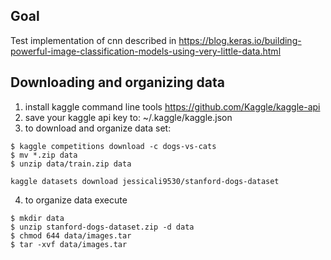 ## Goal
Test implementation of cnn described in https://blog.keras.io/building-powerful-image-classification-models-using-very-little-data.html

## Downloading and organizing data
1. install kaggle command line tools https://github.com/Kaggle/kaggle-api
2. save your kaggle api key to: ~/.kaggle/kaggle.json
3. to download and organize data set:
```
$ kaggle competitions download -c dogs-vs-cats
$ mv *.zip data
$ unzip data/train.zip data

kaggle datasets download jessicali9530/stanford-dogs-dataset
```
4. to organize data execute
```
$ mkdir data
$ unzip stanford-dogs-dataset.zip -d data
$ chmod 644 data/images.tar
$ tar -xvf data/images.tar

```

##